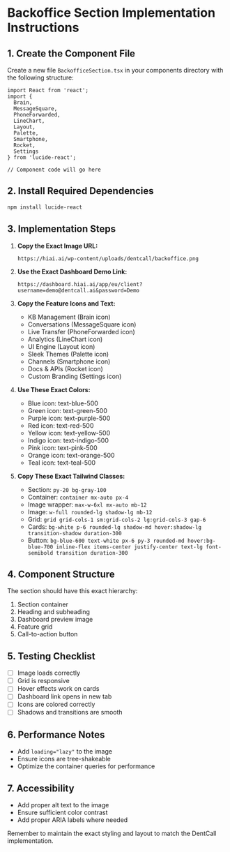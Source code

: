 # Backoffice Section Implementation Instructions

## 1. Create the Component File

Create a new file `BackofficeSection.tsx` in your components directory with the following structure:

```tsx
import React from 'react';
import { 
  Brain, 
  MessageSquare, 
  PhoneForwarded, 
  LineChart, 
  Layout, 
  Palette, 
  Smartphone, 
  Rocket, 
  Settings 
} from 'lucide-react';

// Component code will go here
```

## 2. Install Required Dependencies

```bash
npm install lucide-react
```

## 3. Implementation Steps

1. **Copy the Exact Image URL:**
   ```
   https://hiai.ai/wp-content/uploads/dentcall/backoffice.png
   ```

2. **Use the Exact Dashboard Demo Link:**
   ```
   https://dashboard.hiai.ai/app/eu/client?username=demo@dentcall.ai&password=Demo
   ```

3. **Copy the Feature Icons and Text:**
   - KB Management (Brain icon)
   - Conversations (MessageSquare icon)
   - Live Transfer (PhoneForwarded icon)
   - Analytics (LineChart icon)
   - UI Engine (Layout icon)
   - Sleek Themes (Palette icon)
   - Channels (Smartphone icon)
   - Docs & APIs (Rocket icon)
   - Custom Branding (Settings icon)

4. **Use These Exact Colors:**
   - Blue icon: text-blue-500
   - Green icon: text-green-500
   - Purple icon: text-purple-500
   - Red icon: text-red-500
   - Yellow icon: text-yellow-500
   - Indigo icon: text-indigo-500
   - Pink icon: text-pink-500
   - Orange icon: text-orange-500
   - Teal icon: text-teal-500

5. **Copy These Exact Tailwind Classes:**
   - Section: `py-20 bg-gray-100`
   - Container: `container mx-auto px-4`
   - Image wrapper: `max-w-6xl mx-auto mb-12`
   - Image: `w-full rounded-lg shadow-lg mb-12`
   - Grid: `grid grid-cols-1 sm:grid-cols-2 lg:grid-cols-3 gap-6`
   - Cards: `bg-white p-6 rounded-lg shadow-md hover:shadow-lg transition-shadow duration-300`
   - Button: `bg-blue-600 text-white px-6 py-3 rounded-md hover:bg-blue-700 inline-flex items-center justify-center text-lg font-semibold transition duration-300`

## 4. Component Structure

The section should have this exact hierarchy:
1. Section container
2. Heading and subheading
3. Dashboard preview image
4. Feature grid
5. Call-to-action button

## 5. Testing Checklist

- [ ] Image loads correctly
- [ ] Grid is responsive
- [ ] Hover effects work on cards
- [ ] Dashboard link opens in new tab
- [ ] Icons are colored correctly
- [ ] Shadows and transitions are smooth

## 6. Performance Notes

- Add `loading="lazy"` to the image
- Ensure icons are tree-shakeable
- Optimize the container queries for performance

## 7. Accessibility

- Add proper alt text to the image
- Ensure sufficient color contrast
- Add proper ARIA labels where needed

Remember to maintain the exact styling and layout to match the DentCall implementation.